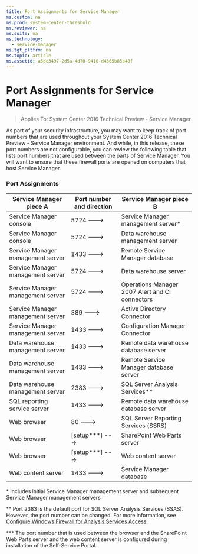 ```yaml
---
title: Port Assignments for Service Manager
ms.custom: na
ms.prod: system-center-threshold
ms.reviewer: na
ms.suite: na
ms.technology: 
  - service-manager
ms.tgt_pltfrm: na
ms.topic: article
ms.assetid: a5dc3497-2d5a-4d70-9410-d4365b85b48f
---
```

# Port Assignments for Service Manager

>Applies To: System Center 2016 Technical Preview - Service Manager

As part of your security infrastructure, you may want to keep track of port numbers that are used throughout your System Center 2016 Technical Preview - Service Manager environment. And while, in this release, these port numbers are not configurable, you can review the following table that lists port numbers that are used between the parts of Service Manager. You will want to ensure that these firewall ports are opened on computers that host Service Manager.

### Port Assignments

|Service Manager piece A|Port number and direction|Service Manager piece B|
|-----------------------------------------------------------|-----------------------------|-----------------------------------------------------------|
|Service Manager console|5724 --->|Service Manager management server*|
|Service Manager console|5724 --->|Data warehouse management server|
|Service Manager management server|1433 --->|Remote Service Manager database|
|Service Manager management server|5724 --->|Data warehouse server|
|Service Manager management server|5724 --->|Operations Manager 2007 Alert and CI connectors|
|Service Manager management server|389 --->|Active Directory Connector|
|Service Manager management server|1433 --->|Configuration Manager Connector|
|Data warehouse management server|1433 --->|Remote data warehouse database server|
|Data warehouse management server|1433 --->|Remote Service Manager database server|
|Data warehouse management server|2383 --->|SQL Server Analysis Services**|
|SQL reporting service server|1433 --->|Remote data warehouse database server|
|Web browser|80 --->|SQL Server Reporting Services (SSRS)|
|Web browser|[setup***] --->|SharePoint Web Parts server|
|Web browser|[setup***] --->|Web content server|
|Web content server|1433 --->|Service Manager database|

\* Includes initial Service Manager management server and subsequent Service Manager management servers

** Port 2383 is the default port for SQL Server Analysis Services (SSAS). However, the port number can be changed. For more information, see [Configure Windows Firewall for Analysis Services Access](http://go.microsoft.com/fwlink/p/?LinkID=216892).

*** The port number that is used between the browser and the SharePoint Web Parts server and the web content server is configured during installation of the Self-Service Portal.



